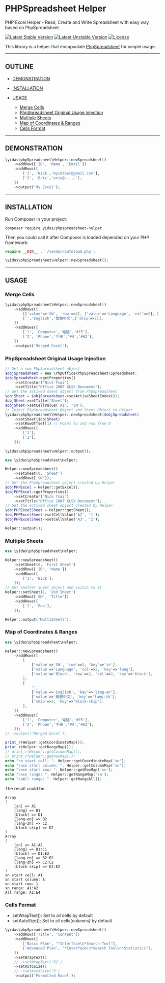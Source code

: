 PHPSpreadsheet Helper
======================

PHP Excel Helper - Read, Create and Write Spreadsheet with easy way based on PhpSpreadsheet

[![Latest Stable Version](https://poser.pugx.org/yidas/phpspreadsheet-helper/v/stable?format=flat-square)](https://packagist.org/packages/yidas/phpspreadsheet-helper)
[![Latest Unstable Version](https://poser.pugx.org/yidas/phpspreadsheet-helper/v/unstable?format=flat-square)](https://packagist.org/packages/yidas/phpspreadsheet-helper)
[![License](https://poser.pugx.org/yidas/phpspreadsheet-helper/license?format=flat-square)](https://packagist.org/packages/yidas/phpspreadsheet-helper)

This library is a helper that encapsulate [PhpSpreadsheet](https://github.com/PHPOffice/PhpSpreadsheet) for simple usage.

---

OUTLINE
-------

* [DEMONSTRATION](#demonstration)

* [INSTALLATION](#installation)

* [USAGE](#usage)
  - [Merge Cells](#merge-cells)
  - [PhpSpreadsheet Original Usage Injection](#phpspreadsheet-original-usage-injection)
  - [Multiple Sheets](#multiple-sheets)
  - [Map of Coordinates & Ranges](#multiple-sheets)
  - [Cells Format](#cells-format)

---

DEMONSTRATION
-------------

```php
\yidas\phpSpreadsheet\Helper::newSpreadsheet()
    ->addRow(['ID', 'Name', 'Email'])
    ->addRows([
        ['1', 'Nick','myintaer@gmail.com'],
        ['2', 'Eric','eric@.....'],
    ])
    ->output('My Excel');
```

---

INSTALLATION
------------

Run Composer in your project:

    composer require yidas/phpspreadsheet-helper
    
Then you could call it after Composer is loaded depended on your PHP framework:

```php
require __DIR__ . '/vendor/autoload.php';

\yidas\phpSpreadsheet\Helper::newSpreadsheet();
```
    
---

USAGE
-----

### Merge Cells

```php
\yidas\phpSpreadsheet\Helper::newSpreadsheet()
    ->addRows([
        [['value'=>'SN', 'row'=>2], ['value'=>'Language', 'col'=>2], ['value'=>'Block', 'row'=>2, 'col'=>2]],
        ['','English','繁體中文',['skip'=>2]],
    ])
    ->addRows([
        ['1', 'Computer','電腦','#15'],
        ['2', 'Phone','手機','#4','#62'],
    ])
    ->output('Merged Excel');
```

### PhpSpreadsheet Original Usage Injection

```php
// Get a new PhpSpreadsheet object
$objSpreadsheet = new \PhpOffice\PhpSpreadsheet\Spreadsheet;
$objSpreadsheet->getProperties()
    ->setCreator("Nick Tsai")
    ->setTitle("Office 2007 XLSX Document");
// Get the actived sheet object from PhpSpreadsheet
$objSheet = $objSpreadsheet->setActiveSheetIndex(0);
$objSheet->setTitle('Sheet');
$objSheet->setCellValue('A1', 'SN');
// Inject PhpSpreadsheet Object and Sheet Object to Helper
\yidas\phpSpreadsheet\Helper::newSpreadsheet($objSpreadsheet)
    ->setSheet($objSheet)
    ->setRowOffset(1) // Point to 1nd row from 0
    ->addRows([
        ['1'],
        ['2'],
    ]);
    
\yidas\phpSpreadsheet\Helper::output();
```

```php
use \yidas\phpSpreadsheet\Helper;

Helper::newSpreadsheet()
    ->setSheet(0, 'Sheet')
    ->addRow(['SN']);
// Get the PhpSpreadsheet object created by Helper
$objPHPExcel = Helper::getExcel();
$objPHPExcel->getProperties()
    ->setCreator("Nick Tsai")
    ->setTitle("Office 2007 XLSX Document");
// Get the actived sheet object created by Helper
$objPHPExcelSheet = Helper::getSheet();
$objPHPExcelSheet->setCellValue('A2', '1');
$objPHPExcelSheet->setCellValue('A3', '2');

Helper::output();
```

### Multiple Sheets

```php
use \yidas\phpSpreadsheet\Helper;

Helper::newSpreadsheet()
    ->setSheet(0, 'First Sheet')
    ->addRow(['ID', 'Name'])
    ->addRows([
        ['1', 'Nick'],
    ]);
// Set another sheet object and switch to it    
Helper::setSheet(1, '2nd Sheet')
    ->addRow(['SN', 'Title'])
    ->addRows([
        ['1', 'Foo'],
    ]);

Helper::output('MultiSheets');
```

### Map of Coordinates & Ranges

```php
use \yidas\phpSpreadsheet\Helper;

Helper::newSpreadsheet()
    ->addRows([
        [
            ['value'=>'SN', 'row'=>2, 'key'=>'sn'], 
            ['value'=>'Language', 'col'=>2, 'key'=>'lang'], 
            ['value'=>'Block', 'row'=>2, 'col'=>2, 'key'=>'block'],
        ],
        [   
            '',
            ['value'=>'English', 'key'=>'lang-en'],
            ['value'=>'繁體中文', 'key'=>'lang-zh'],
            ['skip'=>2, 'key'=>'block-skip'],
        ],
    ])
    ->addRows([
        ['1', 'Computer','電腦','#15'],
        ['2', 'Phone','手機','#4','#62'],
    ]);
// ->output('Merged Excel');  

print_r(Helper::getCoordinateMap());
print_r(Helper::getRangeMap());
// print_r(Helper::getColumnMap());
// print_r(Helper::getRowMap());
echo "sn start cell: ". Helper::getCoordinateMap('sn');
echo "\nsn start column: ". Helper::getColumnMap('sn');
echo "\nsn start row: ". Helper::getRowMap('sn');
echo "\nsn range: ". Helper::getRangeMap('sn');
echo "\nAll range: ". Helper::getRangeAll(); 
```

The result could be:

```
Array
(
    [sn] => A1
    [lang] => B1
    [block] => D1
    [lang-en] => B2
    [lang-zh] => C2
    [block-skip] => D2
)
Array
(
    [sn] => A1:A2
    [lang] => B1:C1
    [block] => D1:E2
    [lang-en] => B2:B2
    [lang-zh] => C2:C2
    [block-skip] => D2:E2
)
sn start cell: A1
sn start column: A
sn start row: 1
sn range: A1:A2
All range: A1:E4
```

### Cells Format

* setWrapText(): Set to all cells by default
* setAutoSize(): Set to all cells(columns) by default

```php
\yidas\phpSpreadsheet\Helper::newSpreadsheet()
    ->addRow(['Title', 'Content'])
    ->addRows([
        ['Basic Plan', "*Interface\n*Search Tool"],
        ['Advanced Plan', "*Interface\n*Search Tool\n*Statistics"],
    ])
    ->setWrapText()
    // ->setWrapText('B2')
    ->setAutoSize()
    // ->setAutoSize('B')
    ->output('Formatted Excel');  
```
